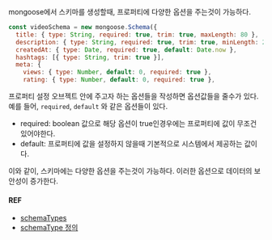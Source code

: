 mongoose에서 스키마를 생성할때, 프로퍼티에 다양한 옵션을 주는것이 가능하다.

```javascript
const videoSchema = new mongoose.Schema({
  title: { type: String, required: true, trim: true, maxLength: 80 },
  description: { type: String, required: true, trim: true, minLength: 20 },
  createdAt: { type: Date, required: true, default: Date.now },
  hashtags: [{ type: String, trim: true }],
  meta: {
    views: { type: Number, default: 0, required: true },
    rating: { type: Number, default: 0, required: true },
```
프로퍼티 설정 오브젝트 안에 주고자 하는 옵션들을 작성하면 옵션값들을 줄수가 있다.
예를 들어, `required`, `default` 와 같은 옵션들이 있다.
- required: boolean 값으로 해당 옵션이 true인경우에는 프로퍼티에 값이 무조건 있어야한다.
- default: 프로퍼티에 값을 설정하지 않을때 기본적으로 시스템에서 제공하는 값이다.

이와 같이, 스키마에는 다양한 옵션을 주는것이 가능하다. 이러한 옵션으로 데이터의 보안성이 증가한다.

#### REF
- [schemaTypes](https://mongoosejs.com/docs/schematypes.html)
- [schemaType 정의](https://mongoosejs.com/docs/guide.html)       
